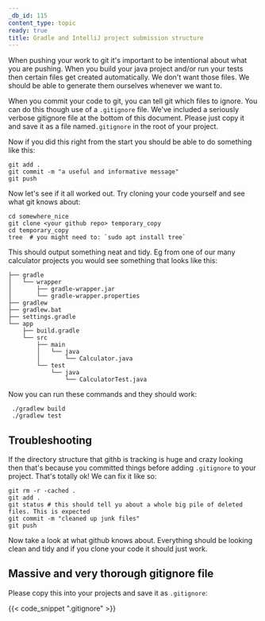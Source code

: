 ```yaml
---
_db_id: 115
content_type: topic
ready: true
title: Gradle and IntelliJ project submission structure
---
```


When pushing your work to git it's important to be intentional about what you are pushing. When you build your java project and/or run your tests then certain files get created automatically. We don't want those files. We should be able to generate them ourselves whenever we want to.

When you commit your code to git, you can tell git which files to ignore. You can do this though use of a `.gitignore` file. We've included a seriously verbose gitignore file at the bottom of this document. Please just copy it and save it as a file named`.gitignore` in the root of your project.

Now if you did this right from the start you should be able to do something like this:

```
git add .
git commit -m "a useful and informative message"
git push
```

Now let's see if it all worked out. Try cloning your code yourself and see what git knows about:

```
cd somewhere_nice
git clone <your github repo> temporary_copy
cd temporary_copy
tree  # you might need to: `sudo apt install tree`
```

This should output something neat and tidy. Eg from one of our many calculator projects you would see something that looks like this:

```
├── gradle
│   └── wrapper
│       ├── gradle-wrapper.jar
│       └── gradle-wrapper.properties
├── gradlew
├── gradlew.bat
├── settings.gradle
└── app
    ├── build.gradle
    └── src
        ├── main
        │   └── java
        │       └── Calculator.java
        └── test
            └── java
                └── CalculatorTest.java
```

Now you can run these commands and they should work:

```
 ./gradlew build
 ./gradlew test
```

## Troubleshooting

If the directory structure that githb is tracking is huge and crazy looking then that's because you committed things before adding `.gitignore` to your project. That's totally ok! We can fix it like so:

```
git rm -r -cached .
git add .
git status # this should tell yu about a whole big pile of deleted files. This is expected
git commit -m "cleaned up junk files"
git push
```

Now take a look at what github knows about. Everything should be looking clean and tidy and if you clone your code it should just work.

## Massive and very thorough gitignore file

Please copy this into your projects and save it as `.gitignore`:

{{< code_snippet ".gitignore" >}}